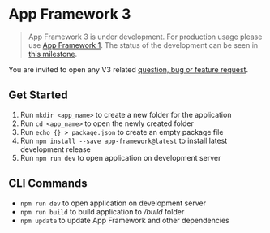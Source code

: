 # App Framework 3

> App Framework 3 is under development. For production usage please use [App Framework 1](https://github.com/scriptPilot/app-framework). The status of the development can be seen in [this milestone](https://github.com/scriptPilot/app-framework/milestone/8).

You are invited to open any V3 related [question, bug or feature request](https://github.com/scriptPilot/app-framework/issues).

## Get Started

1. Run `mkdir <app_name>` to create a new folder for the application
2. Run `cd <app_name>` to open the newly created folder
3. Run `echo {} > package.json` to create an empty package file
4. Run `npm install --save app-framework@latest` to install latest development release
5. Run `npm run dev` to open application on development server

## CLI Commands

- `npm run dev` to open application on development server
- `npm run build` to build application to */build* folder
- `npm update` to update App Framework and other dependencies
